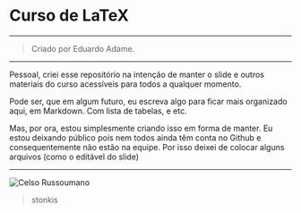 # Curso de LaTeX

---

> Criado por Eduardo Adame.

---

Pessoal, criei esse repositório na intenção de manter o slide e outros materiais do curso acessíveis para todos a qualquer momento.

Pode ser, que em algum futuro, eu escreva algo para ficar mais organizado aqui, em Markdown. Com lista de tabelas, e etc.

Mas, por ora, estou simplesmente criando isso em forma de manter. Eu estou deixando público pois nem todos ainda têm conta no Github e consequentemente não estão na equipe. Por isso deixei de colocar alguns arquivos (como o editável do slide)

---

![Celso Russoumano](https://conteudo.imguol.com.br/c/entretenimento/d9/2020/08/13/o-fa-clube-do-celso-russomanno-vai-salvar-a-sua-vida-financeira-1597298121225_v2_615x300.jpg)
> stonkis
